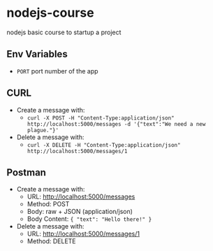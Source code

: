 # nodejs-course

nodejs basic course to startup a project

## Env Variables

- ```PORT``` port number of the app

## CURL

- Create a message with:
  - `curl -X POST -H "Content-Type:application/json" http://localhost:5000/messages -d '{"text":"We need a new plague."}'`
- Delete a message with:
  - `curl -X DELETE -H "Content-Type:application/json" http://localhost:5000/messages/1`

## Postman

- Create a message with:
  - URL: <http://localhost:5000/messages>
  - Method: POST
  - Body: raw + JSON (application/json)
  - Body Content: `{ "text": "Hello there!" }`
- Delete a message with:
  - URL: <http://localhost:5000/messages/1>
  - Method: DELETE
